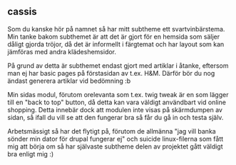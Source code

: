 ## cassis

Som du kanske hör på namnet så har mitt subtheme ett svartvinbärstema. Min tanke bakom subthemet är att det är gjort för en hemsida som säljer dåligt gjorda tröjor, då det är informellt i färgtemat och har layout som kan jämföras med andra klädeshemsidor. 

På grund av detta är subthemet endast gjort med artiklar i åtanke, eftersom man ej har basic pages på förstasidan av t.ex. H&M. Därför bör du nog ändast generera artiklar vid bedömning :b

Min sidas modul, förutom orelevanta som t.ex. twig tweak är en som lägger till en "back to top" button, då detta kan vara väldigt användbart vid online shopping. Detta innebär dock att modulen inte visas på skärmdumpen av sidan, så ifall du vill se att den fungerar bra så får du gå in och testa själv.

Arbetsmässigt så har det flytigt på, förutom de allmänna "jag vill banka sönder min dator för drupal fungerar ej" och suicide linux-filerna som fått mig att börja om så har självaste subtheme delen av projektet gått väldigt bra enligt mig :)
 
